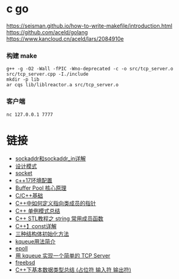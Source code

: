 # c go
https://seisman.github.io/how-to-write-makefile/introduction.html
https://github.com/aceld/golang
https://www.kancloud.cn/aceld/lars/2084910e

### 构建 make
```shell
g++ -g -O2 -Wall -fPIC -Wno-deprecated -c -o src/tcp_server.o src/tcp_server.cpp -I./include
mkdir -p lib
ar cqs lib/liblreactor.a src/tcp_server.o
```

### 客户端
```
nc 127.0.0.1 7777
```

# 链接
- [sockaddr和sockaddr_in详解](https://blog.csdn.net/qingzhuyuxian/article/details/79736821)
- [设计模式](https://blog.csdn.net/u014376961/category_9315271.html)
- [socket](https://blog.csdn.net/u014376961/article/details/88614029)
- [c++17环境配置](https://blog.csdn.net/fighting_Kitty/article/details/124774798)
- [Buffer Pool 核心原理](https://blog.csdn.net/weixin_35794878/article/details/125737083)
- [C/C++基础](https://blog.csdn.net/kingofmyheart/category_8847220.html)
- [C++中如何定义指向类成员的指针](https://blog.csdn.net/KingOfMyHeart/article/details/124655014)
- [C++ 单例模式总结](https://juejin.cn/post/6844903928497176584)
- [C++ STL教程之 string 常用成员函数](https://blog.csdn.net/sjc_0910/article/details/103533388)
- [C++】const详解](https://blog.csdn.net/HelloZEX/article/details/83861533)
- [三种结构体初始化方法](https://www.cnblogs.com/wlw-x/p/11566191.html)
- [kqueue用法简介](https://blog.csdn.net/wangquan1992/article/details/121268253)
- [epoll](https://www.cnblogs.com/lojunren/p/3856290.html)
- [用 kqueue 实现一个简单的 TCP Server](https://h1z3y3.me/posts/writing-a-tcp-server-using-kqueue/)
- [freebsd](https://www.cnblogs.com/fengyv/archive/2012/07/30/2614783.html)
- [C++下基本数据类型总结 (占位符 输入符 输出符)](https://blog.csdn.net/whorus1/article/details/108868432)
